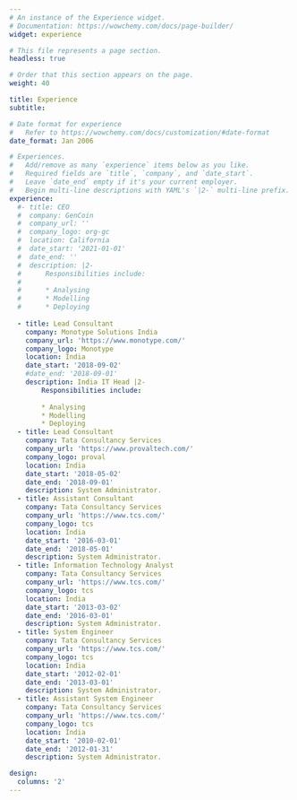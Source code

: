 ```yaml
---
# An instance of the Experience widget.
# Documentation: https://wowchemy.com/docs/page-builder/
widget: experience

# This file represents a page section.
headless: true

# Order that this section appears on the page.
weight: 40

title: Experience
subtitle:

# Date format for experience
#   Refer to https://wowchemy.com/docs/customization/#date-format
date_format: Jan 2006

# Experiences.
#   Add/remove as many `experience` items below as you like.
#   Required fields are `title`, `company`, and `date_start`.
#   Leave `date_end` empty if it's your current employer.
#   Begin multi-line descriptions with YAML's `|2-` multi-line prefix.
experience:
  #- title: CEO
  #  company: GenCoin
  #  company_url: ''
  #  company_logo: org-gc
  #  location: California
  #  date_start: '2021-01-01'
  #  date_end: ''
  #  description: |2-
  #      Responsibilities include:
  #      
  #      * Analysing
  #      * Modelling
  #      * Deploying
        
  - title: Lead Consultant
    company: Monotype Solutions India
    company_url: 'https://www.monotype.com/'
    company_logo: Monotype
    location: India
    date_start: '2018-09-02'
    #date_end: '2018-09-01'
    description: India IT Head |2-
        Responsibilities include:
        
        * Analysing
        * Modelling
        * Deploying
  - title: Lead Consultant
    company: Tata Consultancy Services
    company_url: 'https://www.provaltech.com/'
    company_logo: proval
    location: India
    date_start: '2018-05-02'
    date_end: '2018-09-01'
    description: System Administrator.
  - title: Assistant Consultant
    company: Tata Consultancy Services
    company_url: 'https://www.tcs.com/'
    company_logo: tcs
    location: India
    date_start: '2016-03-01'
    date_end: '2018-05-01'
    description: System Administrator.
  - title: Information Technology Analyst
    company: Tata Consultancy Services
    company_url: 'https://www.tcs.com/'
    company_logo: tcs
    location: India
    date_start: '2013-03-02'
    date_end: '2016-03-01'
    description: System Administrator.
  - title: System Engineer
    company: Tata Consultancy Services
    company_url: 'https://www.tcs.com/'
    company_logo: tcs
    location: India
    date_start: '2012-02-01'
    date_end: '2013-03-01'
    description: System Administrator.
  - title: Assistant System Engineer
    company: Tata Consultancy Services
    company_url: 'https://www.tcs.com/'
    company_logo: tcs
    location: India
    date_start: '2010-02-01'
    date_end: '2012-01-31'
    description: System Administrator.

design:
  columns: '2'
---
```

